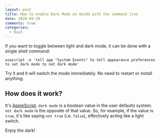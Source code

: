 ```yaml
---
layout: post
title: How to enable Dark Mode on macOS with the command line
date: 2020-04-28
comments: true
categories:
  - Bash
---
```


If you want to toggle between light and dark mode, it can be done with a single shell command:

```applescript
osascript -e 'tell app "System Events" to tell appearance preferences to set dark mode to not dark mode'
```

Try it and it will switch the mode immediately. No need to restart or install anything.

## How does it work?

It's <a href="https://en.wikipedia.org/wiki/AppleScript" rel="external nofollow">AppleScript</a>. `dark mode` is a boolean value in the user defaults system. `not dark mode` is the opposite of that value. So, for example, if the value is `true`, it's like saying `not true` (i.e. `false`), effectively acting like a light switch.

Enjoy the dark!
